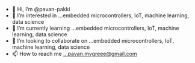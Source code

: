 - 👋 Hi, I’m @pavan-pakki
- 👀 I’m interested in ...embedded microcontrollers, IoT, machine learning, data science
- 🌱 I’m currently learning ...embedded microcontrollers, IoT, machine learning, data science
- 💞️ I’m looking to collaborate on ...embedded microcontrollers, IoT, machine learning, data science
- 📫 How to reach me ...pavan.mvgreee@gmail.com

<!---
pavan-pakki/pavan-pakki is a ✨ special ✨ repository because its `README.md` (this file) appears on your GitHub profile.
You can click the Preview link to take a look at your changes.
--->
